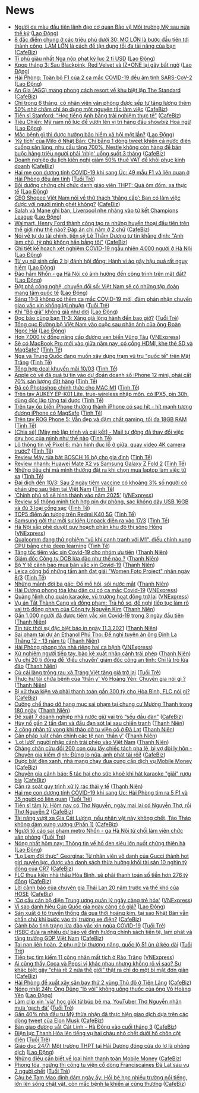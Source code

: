 # News

- [Người da màu đầu tiên lãnh đạo cơ quan Bảo vệ Môi trường Mỹ sau nửa thế kỷ](https://laodong.vn/the-gioi/nguoi-da-mau-dau-tien-lanh-dao-co-quan-bao-ve-moi-truong-my-sau-nua-the-ky-887871.ldo) ([Lao Động](https://laodong.vn))
- [8 đặc điểm chung ở các triệu phú dưới 30: MƠ LỚN là bước đầu tiên tới thành công, LÀM LỚN là cách để tận dụng tối đa tài năng của bạn](https://cafebiz.vn/8-dac-diem-chung-o-cac-trieu-phu-duoi-30-mo-lon-la-buoc-dau-tien-toi-thanh-cong-lam-lon-la-cach-de-tan-dung-toi-da-tai-nang-cua-ban-20210308181850917.chn) ([CafeBiz](https://cafebiz.vn))
- [Tỉ phú giàu nhất Nga nộp phạt kỷ lục 2 tỉ USD](https://laodong.vn/the-gioi/ti-phu-giau-nhat-nga-nop-phat-ky-luc-2-ti-usd-887879.ldo) ([Lao Động](https://laodong.vn))
- [Kpop tháng 3: Sau Blackpink, Red Velvet và IZ*ONE lại gây bất ngờ](https://laodong.vn/giai-tri/kpop-thang-3-sau-blackpink-red-velvet-va-izone-lai-gay-bat-ngo-887857.ldo) ([Lao Động](https://laodong.vn))
- [Hải Phòng: Toàn bộ F1 của 2 ca mắc COVID-19 đều âm tính SARS-CoV-2](https://laodong.vn/y-te/hai-phong-toan-bo-f1-cua-2-ca-mac-covid-19-deu-am-tinh-sars-cov-2-887877.ldo) ([Lao Động](https://laodong.vn))
- [An Gia (AGG) mang phong cách resort về khu biệt lập The Standard](https://cafebiz.vn/an-gia-agg-mang-phong-cach-resort-ve-khu-biet-lap-the-standard-20210310164641029.chn) ([CafeBiz](https://cafebiz.vn))
- [Chỉ trong 6 tháng, cô nhân viên văn phòng được sếp tự tăng lương thêm 50% nhờ chăm chỉ áp dụng một nguyên tắc làm việc](https://cafebiz.vn/chi-trong-6-thang-co-nhan-vien-van-phong-duoc-sep-tu-tang-luong-them-50-nho-cham-chi-ap-dung-mot-nguyen-tac-lam-viec-20210310160801475.chn) ([CafeBiz](https://cafebiz.vn))
- [Tiến sĩ Stanford: “Học tiếng Anh bằng trải nghiệm thực tế”](https://cafebiz.vn/tien-si-stanford-hoc-tieng-anh-bang-trai-nghiem-thuc-te-20210310155451782.chn) ([CafeBiz](https://cafebiz.vn))
- [Tiêu Chiến: Mỹ nam nỗ lực để vươn lên vị trí hàng đầu showbiz Hoa ngữ](https://laodong.vn/photo/tieu-chien-my-nam-no-luc-de-vuon-len-vi-tri-hang-dau-showbiz-hoa-ngu-887631.ldo) ([Lao Động](https://laodong.vn))
- [Mắc bệnh gì thì được hưởng bảo hiểm xã hội một lần?](https://laodong.vn/tu-van-phap-luat/mac-benh-gi-thi-duoc-huong-bao-hiem-xa-hoi-mot-lan-887304.ldo) ([Lao Động](https://laodong.vn))
- ['Kỳ tích' của Milo ở Nhật Bản: Chỉ bằng 1 dòng tweet khiến cả nước điên cuồng săn lùng, nhu cầu tăng 700%, Nestle không còn hàng để bán buộc hàng triệu người phải 'nhịn' uống suốt 3 tháng](https://cafebiz.vn/ky-tich-cua-milo-o-nhat-ban-chi-bang-1-dong-tweet-khien-ca-nuoc-dien-cuong-san-lung-nhu-cau-tang-700-nestle-khong-con-hang-de-ban-buoc-hang-trieu-nguoi-phai-nhin-uong-suot-3-thang-20210310232727907.chn) ([CafeBiz](https://cafebiz.vn))
- [Doanh nghiệp du lịch kiến nghị giảm 50% thuế VAT để khôi phục kinh doanh](https://cafebiz.vn/doanh-nghiep-du-lich-kien-nghi-giam-50-thue-vat-de-khoi-phuc-kinh-doanh-20210310181235494.chn) ([CafeBiz](https://cafebiz.vn))
- [Hai mẹ con dương tính COVID-19 khi sang Úc: 49 mẫu F1 và liên quan ở Hải Phòng đều âm tính](https://tuoitre.vn/hai-me-con-duong-tinh-covid-19-khi-sang-uc-49-mau-f1-va-lien-quan-o-hai-phong-deu-am-tinh-20210311073112585.htm) ([Tuổi Trẻ](https://tuoitre.vn))
- [Bồi dưỡng chứng chỉ chức danh giáo viên THPT: Quá ôm đồm, xa thực tế](https://laodong.vn/ban-doc/boi-duong-chung-chi-chuc-danh-giao-vien-thpt-qua-om-dom-xa-thuc-te-887870.ldo) ([Lao Động](https://laodong.vn))
- [CEO Shopee Việt Nam nói về thử thách ‘thăng cấp’: Bạn có làm việc được với người mình ghét không?](https://cafebiz.vn/ceo-shopee-viet-nam-noi-ve-thu-thach-thang-cap-ban-co-lam-viec-duoc-voi-nguoi-minh-ghet-khong-20210310161913467.chn) ([CafeBiz](https://cafebiz.vn))
- [Salah và Mane ghi bàn, Liverpool nhẹ nhàng vào tứ kết Champions League](https://laodong.vn/bong-da-quoc-te/salah-va-mane-ghi-ban-liverpool-nhe-nhang-vao-tu-ket-champions-league-887865.ldo) ([Lao Động](https://laodong.vn))
- [Walmart, Henry Ford thành công tạo ra những huyền thoại đầu tiên trên thế giới như thế nào? Đáp án chỉ nằm ở 2 chữ](https://cafebiz.vn/walmart-henry-ford-thanh-cong-tao-ra-nhung-huyen-thoai-dau-tien-tren-the-gioi-nhu-the-nao-dap-an-chi-nam-o-2-chu-20210308180649921.chn) ([CafeBiz](https://cafebiz.vn))
- [Nói về tự do tài chính, tiến sỹ Lê Thẩm Dương tự tin khẳng định: "Anh làm chủ, tỷ phú không hẳn bằng tôi"](https://cafebiz.vn/noi-ve-tu-do-tai-chinh-tien-sy-le-tham-duong-tu-tin-khang-dinh-anh-lam-chu-ty-phu-khong-han-bang-toi-20210310153620774.chn) ([CafeBiz](https://cafebiz.vn))
- [Chi tiết kế hoạch xét nghiệm COVID-19 ngẫu nhiên 4.000 người ở Hà Nội](https://laodong.vn/infographic/chi-tiet-ke-hoach-xet-nghiem-covid-19-ngau-nhien-4000-nguoi-o-ha-noi-886843.ldo) ([Lao Động](https://laodong.vn))
- [Từ vụ nữ sinh cấp 2 bị đánh hội đồng: Hành vi ảo gây hậu quả rất nguy hiểm](https://laodong.vn/video/tu-vu-nu-sinh-cap-2-bi-danh-hoi-dong-hanh-vi-ao-gay-hau-qua-rat-nguy-hiem-887726.ldo) ([Lao Động](https://laodong.vn))
- [Đào hầm Nhổn - ga Hà Nội có ảnh hưởng đến công trình trên mặt đất?](https://laodong.vn/video/dao-ham-nhon-ga-ha-noi-co-anh-huong-den-cong-trinh-tren-mat-dat-887827.ldo) ([Lao Động](https://laodong.vn))
- [Đột phá công nghệ, chuyển đổi số: Việt Nam sẽ có những tập đoàn mang tầm quốc tế](https://laodong.vn/kinh-te/dot-pha-cong-nghe-chuyen-doi-so-viet-nam-se-co-nhung-tap-doan-mang-tam-quoc-te-887798.ldo) ([Lao Động](https://laodong.vn))
- [Sáng 11-3 không có thêm ca mắc COVID-19 mới, đàm phán nhận chuyển giao vắc xin không lợi nhuận](https://tuoitre.vn/sang-11-3-khong-co-them-ca-mac-covid-19-moi-dam-phan-nhan-chuyen-giao-vac-xin-khong-loi-nhuan-20210311062906987.htm) ([Tuổi Trẻ](https://tuoitre.vn))
- [Khi “Bố già” không già như đời](https://laodong.vn/van-hoa-giai-tri/khi-bo-gia-khong-gia-nhu-doi-887800.ldo) ([Lao Động](https://laodong.vn))
- [Đọc báo cùng bạn 11-3: Xăng giả lộng hành đến bao giờ?](https://tuoitre.vn/doc-bao-cung-ban-11-3-xang-gia-long-hanh-den-bao-gio-20210311032830194.htm) ([Tuổi Trẻ](https://tuoitre.vn))
- [Tổng cục Đường bộ Việt Nam vào cuộc sau phản ánh của ông Đoàn Ngọc Hải](https://laodong.vn/xa-hoi/tong-cuc-duong-bo-viet-nam-vao-cuoc-sau-phan-anh-cua-ong-doan-ngoc-hai-887862.ldo) ([Lao Động](https://laodong.vn))
- [Hơn 7.000 tỷ đồng nâng cấp đường ven biển Vũng Tàu](https://vnexpress.net/hon-7-000-ty-dong-nang-cap-duong-ven-bien-vung-tau-4246468.html) ([VNExpress](https://vnexpress.net))
- [Sẽ có MacBook Pro mới vào giữa năm nay, có cổng HDMI, khe thẻ SD và MagSafe?](https://tinhte.vn/thread/se-co-macbook-pro-moi-vao-giua-nam-nay-co-cong-hdmi-khe-the-sd-va-magsafe.3290960/) ([Tinh Tế](https://tinhte.vn))
- [Nga và Trung Quốc đang muốn xây dựng trạm vũ trụ "quốc tế" trên Mặt Trăng](https://tinhte.vn/thread/nga-va-trung-quoc-dang-muon-xay-dung-tram-vu-tru-quoc-te-tren-mat-trang.3291028/) ([Tinh Tế](https://tinhte.vn))
- [Tổng hợp deal khuyến mãi 10/03](https://tinhte.vn/thread/tong-hop-deal-khuyen-mai-10-03.3290904/) ([Tinh Tế](https://tinhte.vn))
- [Apple có vẻ đã quá tự tin vào dự đoán doanh số iPhone 12 mini, phải cắt 70% sản lượng đặt hàng](https://tinhte.vn/thread/apple-co-ve-da-qua-tu-tin-vao-du-doan-doanh-so-iphone-12-mini-phai-cat-70-san-luong-dat-hang.3291251/) ([Tinh Tế](https://tinhte.vn))
- [Đã có Photoshop chính thức cho MAC M1](https://tinhte.vn/thread/da-co-photoshop-chinh-thuc-cho-mac-m1.3291261/) ([Tinh Tế](https://tinhte.vn))
- [Trên tay AUKEY EP-K01 Lite, true-wireless nhập môn, có IPX5, pin 30h, dùng độc lập từng tai được](https://tinhte.vn/thread/tren-tay-aukey-ep-k01-lite-true-wireless-nhap-mon-co-ipx5-pin-30h-dung-doc-lap-tung-tai-duoc.3288945/) ([Tinh Tế](https://tinhte.vn))
- [Trên tay ốp biến iPhone thường thành iPhone có sạc hít - hít mạnh tương đương iPhone có MagSafe](https://tinhte.vn/thread/tren-tay-op-bien-iphone-thuong-thanh-iphone-co-sac-hit-hit-manh-tuong-duong-iphone-co-magsafe.3290817/) ([Tinh Tế](https://tinhte.vn))
- [Trên tay ROG Phone 5: Vẫn đẹp và đậm chất gaming, tối đa 18GB RAM](https://tinhte.vn/thread/tren-tay-rog-phone-5-van-dep-va-dam-chat-gaming-toi-da-18gb-ram.3290480/) ([Tinh Tế](https://tinhte.vn))
- [[Chia sẻ] [Mày mò lập trình và cái kết] - Mail tự động đã thay đổi việc dạy học của mình như thế nào](https://tinhte.vn/thread/chia-se-may-mo-lap-trinh-va-cai-ket-mail-tu-dong-da-thay-doi-viec-day-hoc-cua-minh-nhu-the-nao.3290909/) ([Tinh Tế](https://tinhte.vn))
- [Lộ thông tin về Pixel 6: màn hình đục lỗ ở giữa, quay video 4K camera trước?](https://tinhte.vn/thread/lo-thong-tin-ve-pixel-6-man-hinh-duc-lo-o-giua-quay-video-4k-camera-truoc.3291150/) ([Tinh Tế](https://tinhte.vn))
- [Review Máy rửa bát BOSCH 16 bộ cho gia đình](https://tinhte.vn/thread/review-may-rua-bat-bosch-16-bo-cho-gia-dinh.3289530/) ([Tinh Tế](https://tinhte.vn))
- [Review nhanh: Huawei Mate X2 vs Samsung Galaxy Z Fold 2](https://tinhte.vn/thread/review-nhanh-huawei-mate-x2-vs-samsung-galaxy-z-fold-2.3289833/) ([Tinh Tế](https://tinhte.vn))
- [Những tiêu chí mà mình thường đặt ra khi chọn mua laptop làm việc từ xa](https://tinhte.vn/thread/nhung-tieu-chi-ma-minh-thuong-dat-ra-khi-chon-mua-laptop-lam-viec-tu-xa.3289847/) ([Tinh Tế](https://tinhte.vn))
- [Đại dịch đến 10/3: Sau 2 ngày tiêm vaccine có khoảng 3% số người có phản ứng sau tiêm tại Việt Nam](https://tinhte.vn/thread/dai-dich-den-10-3-sau-2-ngay-tiem-vaccine-co-khoang-3-so-nguoi-co-phan-ung-sau-tiem-tai-viet-nam.3291005/) ([Tinh Tế](https://tinhte.vn))
- ['Chính phủ số sẽ hình thành vào năm 2025'](https://vnexpress.net/chinh-phu-so-se-hinh-thanh-vao-nam-2025-4246609.html) ([VNExpress](https://vnexpress.net))
- [Review sổ thông minh tích hợp pin dự phòng, sạc không dây USB 16GB và đủ 3 loại cổng sạc](https://tinhte.vn/thread/review-so-thong-minh-tich-hop-pin-du-phong-sac-khong-day-usb-16gb-va-du-3-loai-cong-sac.3290375/) ([Tinh Tế](https://tinhte.vn))
- [TOP5 điểm ấn tượng trên Redmi K40 5G](https://tinhte.vn/thread/top5-diem-an-tuong-tren-redmi-k40-5g.3290829/) ([Tinh Tế](https://tinhte.vn))
- [Samsung gởi thư mời sự kiện Unpack diễn ra vào 17/3](https://tinhte.vn/thread/samsung-goi-thu-moi-su-kien-unpack-dien-ra-vao-17-3.3291186/) ([Tinh Tế](https://tinhte.vn))
- [Hà Nội sắp phê duyệt quy hoạch phân khu đô thị sông Hồng](https://vnexpress.net/ha-noi-sap-phe-duyet-quy-hoach-phan-khu-do-thi-song-hong-4246629.html) ([VNExpress](https://vnexpress.net))
- [Qualcomm đang thử nghiệm “vũ khí cạnh tranh với M1”, điều chỉnh xung CPU bằng chip deep learning](https://tinhte.vn/thread/qualcomm-dang-thu-nghiem-vu-khi-canh-tranh-voi-m1-dieu-chinh-xung-cpu-bang-chip-deep-learning.3291006/) ([Tinh Tế](https://tinhte.vn))
- [Tăng tốc tiêm vắc xin Covid-19 cho nhóm ưu tiên](https://thanhnien.vn/thoi-su/tang-toc-tiem-vac-xin-covid-19-cho-nhom-uu-tien-1352408.html) ([Thanh Niên](https://thanhnien.vn))
- [Giám đốc Công ty DCB lừa đảo như thế nào ?](https://thanhnien.vn/thoi-su/giam-doc-cong-ty-dcb-lua-dao-nhu-the-nao-1352398.html) ([Thanh Niên](https://thanhnien.vn))
- [Bộ Y tế cảnh báo mua bán vắc xin Covid-19](https://thanhnien.vn/thoi-su/bo-y-te-canh-bao-mua-ban-vac-xin-covid-19-1352406.html) ([Thanh Niên](https://thanhnien.vn))
- [Leica công bố những tấm ảnh đạt giải "Women Foto Project" nhân ngày 8/3](https://tinhte.vn/thread/leica-cong-bo-nhung-tam-anh-dat-giai-women-foto-project-nhan-ngay-8-3.3290003/) ([Tinh Tế](https://tinhte.vn))
- [Những mảnh đời ba gác: Đổ mồ hôi, sôi nước mắt](https://thanhnien.vn/thoi-su/nhung-manh-doi-ba-gac-do-mo-hoi-soi-nuoc-mat-1352341.html) ([Thanh Niên](https://thanhnien.vn))
- [Hải Dương phong tỏa khu dân cư có ca mắc Covid-19](https://vnexpress.net/hai-duong-phong-toa-khu-dan-cu-co-ca-mac-covid-19-4246622.html) ([VNExpress](https://vnexpress.net))
- [Quảng Ninh cho quán karaoke, vũ trường hoạt động trở lại](https://vnexpress.net/quang-ninh-cho-quan-karaoke-vu-truong-hoat-dong-tro-lai-4246607.html) ([VNExpress](https://vnexpress.net))
- [Vụ án Tất Thành Cang và đồng phạm: Trả hồ sơ, đề nghị tiếp tục làm rõ vai trò đồng phạm của Công ty Nguyễn Kim](https://thanhnien.vn/thoi-su/vu-an-tat-thanh-cang-va-dong-pham-tra-ho-so-de-nghi-tiep-tuc-lam-ro-vai-tro-dong-pham-cua-cong-ty-nguyen-kim-1352399.html) ([Thanh Niên](https://thanhnien.vn))
- [Gần 1.000 người đã được tiêm vắc xin Covid-19 trong 3 ngày đầu tiên](https://thanhnien.vn/thoi-su/gan-1000-nguoi-da-duoc-tiem-vac-xin-covid-19-trong-3-ngay-dau-tien-1352425.html) ([Thanh Niên](https://thanhnien.vn))
- [Tin tức thời sự đặc biệt báo in ngày 11.3.2021](https://thanhnien.vn/thoi-su/tin-tuc-thoi-su-dac-biet-bao-in-ngay-1132021-1352427.html) ([Thanh Niên](https://thanhnien.vn))
- [Sai phạm tại dự án Ethanol Phú Thọ: Đề nghị tuyên án ông Đinh La Thăng 12 - 13 năm tù](https://thanhnien.vn/thoi-su/sai-pham-tai-du-an-ethanol-phu-tho-de-nghi-tuyen-an-ong-dinh-la-thang-12-13-nam-tu-1352389.html) ([Thanh Niên](https://thanhnien.vn))
- [Hải Phòng phong tỏa nhà riêng hai ca bệnh](https://vnexpress.net/hai-phong-phong-toa-nha-rieng-hai-ca-benh-4246616.html) ([VNExpress](https://vnexpress.net))
- [Xử nghiêm người tiếp tay, bảo kê xuất nhập cảnh trái phép](https://thanhnien.vn/thoi-su/xu-nghiem-nguoi-tiep-tay-bao-ke-xuat-nhap-canh-trai-phep-1352412.html) ([Thanh Niên](https://thanhnien.vn))
- [Vụ chi 20 tỉ đồng để 'điều chuyển' giám đốc công an tỉnh: Chỉ là trò lừa đảo](https://thanhnien.vn/thoi-su/vu-chi-20-ti-dong-de-dieu-chuyen-giam-doc-cong-an-tinh-chi-la-tro-lua-dao-1352388.html) ([Thanh Niên](https://thanhnien.vn))
- [Củ cải làng trồng rau xã Tráng Việt tăng giá trở lại](https://tuoitre.vn/cu-cai-lang-trong-rau-xa-trang-viet-da-tang-gia-tro-lai-20210310202513677.htm) ([Tuổi Trẻ](https://tuoitre.vn))
- [Thực hư tài chữa bệnh của 'thần y' Võ Hoàng Yên: Chuyên gia nói gì ?](https://thanhnien.vn/thoi-su/thuc-hu-tai-chua-benh-cua-than-y-vo-hoang-yen-chuyen-gia-noi-gi-1352354.html) ([Thanh Niên](https://thanhnien.vn))
- [Bị xử thua kiện và phải thanh toán gần 300 tỷ cho Hòa Bình, FLC nói gì?](https://cafebiz.vn/bi-xu-thua-kien-va-phai-thanh-toan-gan-300-ty-cho-hoa-binh-flc-noi-gi-20210310222332166.chn) ([CafeBiz](https://cafebiz.vn))
- [Cưỡng chế tháo dỡ hạng mục sai phạm tại chung cư Mường Thanh trong 180 ngày](https://thanhnien.vn/thoi-su/cuong-che-thao-do-hang-muc-sai-pham-tai-chung-cu-muong-thanh-trong-180-ngay-1352356.html) ([Thanh Niên](https://thanhnien.vn))
- [Đề xuất 7 doanh nghiệp nhà nước giữ vai trò “sếu đầu đàn”](https://cafebiz.vn/de-xuat-7-doanh-nghiep-nha-nuoc-giu-vai-tro-seu-dau-dan-20210310220045187.chn) ([CafeBiz](https://cafebiz.vn))
- [Hủy nổ gần 2 tấn đạn và đầu đạn sót lại sau chiến tranh](https://thanhnien.vn/thoi-su/huy-no-gan-2-tan-dan-va-dau-dan-sot-lai-sau-chien-tranh-1352357.html) ([Thanh Niên](https://thanhnien.vn))
- [2 công nhân tử vong khi tháo dỡ tu viện cổ ở Đà Lạt](https://thanhnien.vn/thoi-su/2-cong-nhan-tu-vong-khi-thao-do-tu-vien-co-o-da-lat-1352358.html) ([Thanh Niên](https://thanhnien.vn))
- [Cần pháp luật chấn chỉnh các tệ nạn 'thần y'](https://thanhnien.vn/thoi-su/can-phap-luat-chan-chinh-cac-te-nan-than-y-1352344.html) ([Thanh Niên](https://thanhnien.vn))
- ['Lọt lưới' người nhập cảnh trái phép vào Việt Nam](https://thanhnien.vn/thoi-su/lot-luoi-nguoi-nhap-canh-trai-phep-vao-viet-nam-1352413.html) ([Thanh Niên](https://thanhnien.vn))
- [Chàng chăn cừu đổi 200 con cừu lấy chiếc tách pha lê, bị vợ đòi ly hôn - Chuyên gia kiểm định: Đừng lo nữa, anh phát tài rồi!](https://cafebiz.vn/chang-chan-cuu-doi-200-con-cuu-lay-chiec-tach-pha-le-bi-vo-doi-ly-hon-chuyen-gia-kiem-dinh-dung-lo-nua-anh-phat-tai-roi-2021031018011953.chn) ([CafeBiz](https://cafebiz.vn))
- [Được bật đèn xanh, nhà mạng chạy đua cung cấp dịch vụ Mobile Money](https://cafebiz.vn/duoc-bat-den-xanh-nha-mang-chay-dua-cung-cap-dich-vu-mobile-money-20210310215601048.chn) ([CafeBiz](https://cafebiz.vn))
- [Chuyên gia cảnh báo: 5 tác hại cho sức khoẻ khi hát karaoke "giải" rượu bia](https://cafebiz.vn/chuyen-gia-canh-bao-5-tac-hai-cho-suc-khoe-khi-hat-karaoke-giai-ruou-bia-2021031021461108.chn) ([CafeBiz](https://cafebiz.vn))
- [Cần rà soát quy trình xử lý rác thải y tế](https://thanhnien.vn/blog-phong-vien/can-ra-soat-quy-trinh-xu-ly-rac-thai-y-te-1352343.html) ([Thanh Niên](https://thanhnien.vn))
- [Hai mẹ con dương tính COVID-19 khi sang Úc: Hải Phòng tìm ra 5 F1 và 35 người có liên quan](https://tuoitre.vn/hai-me-con-duong-tinh-covid-19-khi-sang-uc-hai-phong-tim-ra-5-f1-va-35-nguoi-co-lien-quan-20210310211616196.htm) ([Tuổi Trẻ](https://tuoitre.vn))
- [Tiến sĩ tâm lý: Hôm nay có Thơ Nguyễn, ngày mai lại có Nguyễn Thơ, rồi Thơ Nguyễn 2](https://cafebiz.vn/tien-si-tam-ly-hom-nay-co-tho-nguyen-ngay-mai-lai-co-nguyen-tho-roi-tho-nguyen-2-20210310214243339.chn) ([CafeBiz](https://cafebiz.vn))
- [Tài năng vượt xa Gia Cát Lượng, nếu nhân vật này không chết, Tào Tháo không dám xưng vương (Phần 1)](https://cafebiz.vn/tai-nang-vuot-xa-gia-cat-luong-neu-nhan-vat-nay-khong-chet-tao-thao-khong-dam-xung-vuong-phan-1-2021031017574615.chn) ([CafeBiz](https://cafebiz.vn))
- [Người tố cáo sai phạm metro Nhổn - ga Hà Nội từ chối làm viên chức văn phòng](https://tuoitre.vn/nguoi-to-cao-sai-pham-metro-nhon-ga-ha-noi-tu-choi-lam-vien-chuc-van-phong-20210310205312193.htm) ([Tuổi Trẻ](https://tuoitre.vn))
- [Nóng nhất hôm nay: Thông tin về hố đen siêu lớn nuốt chửng thiên hà](https://laodong.vn/video-the-gioi/nong-nhat-hom-nay-thong-tin-ve-ho-den-sieu-lon-nuot-chung-thien-ha-887788.ldo) ([Lao Động](https://laodong.vn))
- ["Lọ Lem đời thực" Georgina: Từ nhân viên vô danh của Gucci thành hot girl quyền lực, được vào danh sách thừa hưởng khối tài sản 10 nghìn tỷ đồng của CR7](https://cafebiz.vn/lo-lem-doi-thuc-georgina-tu-nhan-vien-vo-danh-cua-gucci-thanh-hot-girl-quyen-luc-duoc-vao-danh-sach-thua-huong-khoi-tai-san-10-nghin-ty-dong-cua-cr7-2021031017544527.chn) ([CafeBiz](https://cafebiz.vn))
- [FLC thua kiện nhà thầu Hòa Bình, sẽ phải thanh toán số tiền hơn 276 tỷ đồng](https://cafebiz.vn/flc-thua-kien-nha-thau-hoa-binh-se-phai-thanh-toan-so-tien-hon-276-ty-dong-20210310204822402.chn) ([CafeBiz](https://cafebiz.vn))
- [Lời cảnh báo của chuyên gia Thái Lan 20 năm trước và thế khó của HOSE](https://cafebiz.vn/loi-canh-bao-cua-chuyen-gia-thai-lan-20-nam-truoc-va-the-kho-cua-hose-20210310204430965.chn) ([CafeBiz](https://cafebiz.vn))
- ['Cơ cấu cán bộ diện Trung ương quản lý ngày càng trẻ hóa'](https://vnexpress.net/co-cau-can-bo-dien-trung-uong-quan-ly-ngay-cang-tre-hoa-4246342.html) ([VNExpress](https://vnexpress.net))
- [Vì sao danh hiệu Cúp Quốc gia ngày càng có giá?](https://laodong.vn/video/vi-sao-danh-hieu-cup-quoc-gia-ngay-cang-co-gia-887781.ldo) ([Lao Động](https://laodong.vn))
- [Sản xuất ô tô truyền thống đã qua thời hoàng kim, tại sao Nhật Bản vẫn chần chừ khi bước vào thị trường xe điện?](https://cafebiz.vn/san-xuat-o-to-truyen-thong-da-qua-thoi-hoang-kim-tai-sao-nhat-ban-van-chan-chu-khi-buoc-vao-thi-truong-xe-dien-20210310195211533.chn) ([CafeBiz](https://cafebiz.vn))
- [Cảnh báo tình trạng lừa đảo vắc xin ngừa COVID-19](https://tuoitre.vn/canh-bao-tinh-trang-lua-dao-vac-xin-ngua-covid-19-20210310192819798.htm) ([Tuổi Trẻ](https://tuoitre.vn))
- [HSBC đưa ra nhiều dự báo về định hướng chính sách tiền tệ, lạm phát và tăng trưởng GDP Việt Nam](https://cafebiz.vn/hsbc-dua-ra-nhieu-du-bao-ve-dinh-huong-chinh-sach-tien-te-lam-phat-va-tang-truong-gdp-viet-nam-20210310185628025.chn) ([CafeBiz](https://cafebiz.vn))
- [Tai nạn liên hoàn, 2 phụ nữ bị thương nặng, quốc lộ 51 ùn ứ kéo dài](https://tuoitre.vn/tai-nan-lien-hoan-2-phu-nu-bi-thuong-nang-quoc-lo-51-un-u-keo-dai-20210310190319996.htm) ([Tuổi Trẻ](https://tuoitre.vn))
- [Tiếp tục tìm kiếm 11 công nhân mất tích ở Rào Trăng](https://vnexpress.net/tiep-tuc-tim-kiem-11-cong-nhan-mat-tich-o-rao-trang-4246567.html) ([VNExpress](https://vnexpress.net))
- [Ai cũng thấy Coca và Pepsi vị khác nhau nhưng không rõ vì sao? Sự khác biệt gây “chia rẽ 2 nửa thế giới” thật ra chỉ do một bí mật đơn giản](https://cafebiz.vn/ai-cung-thay-coca-va-pepsi-vi-khac-nhau-nhung-khong-ro-vi-sao-su-khac-biet-gay-chia-re-2-nua-the-gioi-that-ra-chi-do-mot-bi-mat-don-gian-20210310175148255.chn) ([CafeBiz](https://cafebiz.vn))
- [Hải Phòng đề xuất xây sân bay thứ 2 vùng Thủ đô ở Tiên Lãng](https://cafebiz.vn/hai-phong-de-xuat-xay-san-bay-thu-2-vung-thu-do-o-tien-lang-20210310185257399.chn) ([CafeBiz](https://cafebiz.vn))
- [Nóng nhất 24h: Ông Dũng “lò vôi” không uống thuốc của ông Võ Hoàng Yên](https://laodong.vn/video/nong-nhat-24h-ong-dung-lo-voi-khong-uong-thuoc-cua-ong-vo-hoang-yen-887739.ldo) ([Lao Động](https://laodong.vn))
- [Làm clip xin 'vía' học giỏi từ búp bê ma, YouTuber Thơ Nguyễn nhận mưa ‘gạch đá’](https://tuoitre.vn/lam-clip-xin-via-hoc-gioi-tu-bup-be-ma-youtuber-tho-nguyen-nhan-mua-gach-da-2021031017025907.htm) ([Tuổi Trẻ](https://tuoitre.vn))
- [Gần 40% nhà đầu tư Mỹ thừa nhận đã thực hiện giao dịch dựa trên các dòng tweet của Elon Musk](https://cafebiz.vn/gan-40-nha-dau-tu-my-thua-nhan-da-thuc-hien-giao-dich-dua-tren-cac-dong-tweet-cua-elon-musk-20210310190504876.chn) ([CafeBiz](https://cafebiz.vn))
- [Bàn giao đường sắt Cát Linh - Hà Đông vào cuối tháng 3](https://cafebiz.vn/ban-giao-duong-sat-cat-linh-ha-dong-vao-cuoi-thang-3-202103101848493.chn) ([CafeBiz](https://cafebiz.vn))
- [Điện lực Thanh Hóa lên tiếng vụ hai cháu nhỏ chết dưới hố chôn cột điện](https://tuoitre.vn/dien-luc-thanh-hoa-len-tieng-vu-hai-chau-nho-chet-duoi-ho-chon-cot-dien-20210310175922202.htm) ([Tuổi Trẻ](https://tuoitre.vn))
- [Giáo dục 24/7: Một trường THPT tại Hải Dương đóng cửa do lơ là phòng dịch](https://laodong.vn/video/giao-duc-247-mot-truong-thpt-tai-hai-duong-dong-cua-do-lo-la-phong-dich-887649.ldo) ([Lao Động](https://laodong.vn))
- [Những điều cần biết về loại hình thanh toán Mobile Money](https://cafebiz.vn/nhung-dieu-can-biet-ve-loai-hinh-thanh-toan-mobile-money-20210310190331311.chn) ([CafeBiz](https://cafebiz.vn))
- [Phong tỏa, ngừng thi công tu viện cổ dòng Franciscaines Đà Lạt sau vụ 2 người chết](https://tuoitre.vn/phong-toa-ngung-thi-cong-tu-vien-co-dong-franciscaines-da-lat-sau-vu-2-nguoi-chet-20210310165944788.htm) ([Tuổi Trẻ](https://tuoitre.vn))
- [Cậu bé Tam Mao đình đám ngày ấy: Hồi bé học nhiều trường nổi tiếng, lớn lên sống chật vật, còn mắc bệnh lạ khiến ai cũng thương](https://cafebiz.vn/cau-be-tam-mao-dinh-dam-ngay-ay-hoi-be-hoc-nhieu-truong-noi-tieng-lon-len-song-chat-vat-con-mac-benh-la-khien-ai-cung-thuong-20210310174746444.chn) ([CafeBiz](https://cafebiz.vn))
